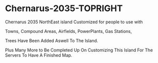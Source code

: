 # Chernarus-2035-TOPRIGHT

Chernarus 2035 NorthEast island Customized for people to use with 

Towns, 
Compound Areas, 
Airfields, 
PowerPlants, 
Gas Stations, 

Trees Have Been Added Aswell To The Island.

Plus Many More to Be Completed Up On Customizing This Island For The Servers To Have A Finished Map.
